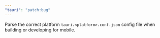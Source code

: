 ```yaml
---
"tauri": "patch:bug"
---
```


Parse the correct platform `tauri.<platform>.conf.json` config file when building or developing for mobile.

